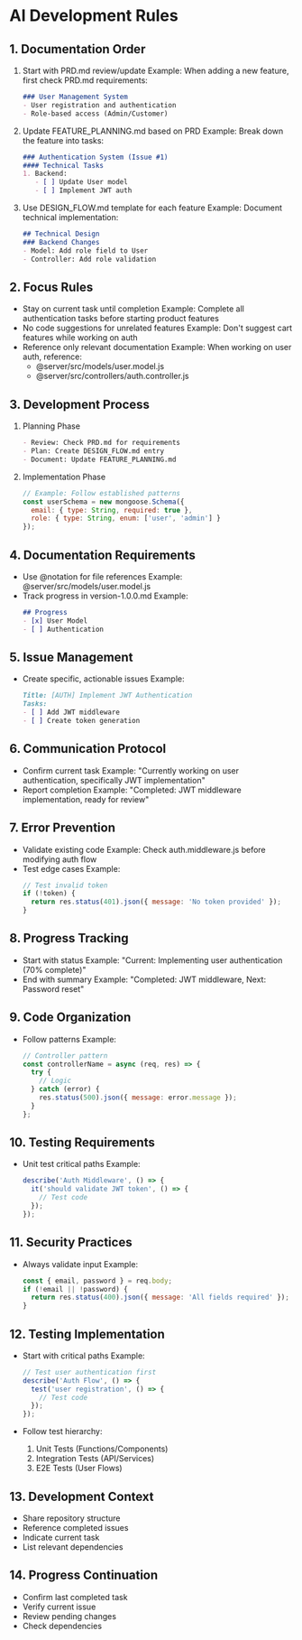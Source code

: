 # AI Development Rules

## 1. Documentation Order
1. Start with PRD.md review/update
   Example: When adding a new feature, first check PRD.md requirements:
   ```markdown
   ### User Management System
   - User registration and authentication
   - Role-based access (Admin/Customer)
   ```

2. Update FEATURE_PLANNING.md based on PRD
   Example: Break down the feature into tasks:
   ```markdown
   ### Authentication System (Issue #1)
   #### Technical Tasks
   1. Backend:
      - [ ] Update User model
      - [ ] Implement JWT auth
   ```

3. Use DESIGN_FLOW.md template for each feature
   Example: Document technical implementation:
   ```markdown
   ## Technical Design
   ### Backend Changes
   - Model: Add role field to User
   - Controller: Add role validation
   ```

## 2. Focus Rules
- Stay on current task until completion
  Example: Complete all authentication tasks before starting product features
- No code suggestions for unrelated features
  Example: Don't suggest cart features while working on auth
- Reference only relevant documentation
  Example: When working on user auth, reference:
  - @server/src/models/user.model.js
  - @server/src/controllers/auth.controller.js

## 3. Development Process
1. Planning Phase
   ```markdown
   - Review: Check PRD.md for requirements
   - Plan: Create DESIGN_FLOW.md entry
   - Document: Update FEATURE_PLANNING.md
   ```

2. Implementation Phase
   ```javascript
   // Example: Follow established patterns
   const userSchema = new mongoose.Schema({
     email: { type: String, required: true },
     role: { type: String, enum: ['user', 'admin'] }
   });
   ```

## 4. Documentation Requirements
- Use @notation for file references
  Example: @server/src/models/user.model.js
- Track progress in version-1.0.0.md
  Example:
  ```markdown
  ## Progress
  - [x] User Model
  - [ ] Authentication
  ```

## 5. Issue Management
- Create specific, actionable issues
  Example:
  ```markdown
  Title: [AUTH] Implement JWT Authentication
  Tasks:
  - [ ] Add JWT middleware
  - [ ] Create token generation
  ```

## 6. Communication Protocol
- Confirm current task
  Example: "Currently working on user authentication, specifically JWT implementation"
- Report completion
  Example: "Completed: JWT middleware implementation, ready for review"

## 7. Error Prevention
- Validate existing code
  Example: Check auth.middleware.js before modifying auth flow
- Test edge cases
  Example:
  ```javascript
  // Test invalid token
  if (!token) {
    return res.status(401).json({ message: 'No token provided' });
  }
  ```

## 8. Progress Tracking
- Start with status
  Example: "Current: Implementing user authentication (70% complete)"
- End with summary
  Example: "Completed: JWT middleware, Next: Password reset"

## 9. Code Organization
- Follow patterns
  Example:
  ```javascript
  // Controller pattern
  const controllerName = async (req, res) => {
    try {
      // Logic
    } catch (error) {
      res.status(500).json({ message: error.message });
    }
  };
  ```

## 10. Testing Requirements
- Unit test critical paths
  Example:
  ```javascript
  describe('Auth Middleware', () => {
    it('should validate JWT token', () => {
      // Test code
    });
  });
  ```

## 11. Security Practices
- Always validate input
  Example:
  ```javascript
  const { email, password } = req.body;
  if (!email || !password) {
    return res.status(400).json({ message: 'All fields required' });
  }
  ```

## 12. Testing Implementation
- Start with critical paths
  Example:
  ```javascript
  // Test user authentication first
  describe('Auth Flow', () => {
    test('user registration', () => {
      // Test code
    });
  });
  ```

- Follow test hierarchy:
  1. Unit Tests (Functions/Components)
  2. Integration Tests (API/Services)
  3. E2E Tests (User Flows)

## 13. Development Context
- Share repository structure
- Reference completed issues
- Indicate current task
- List relevant dependencies

## 14. Progress Continuation
- Confirm last completed task
- Verify current issue
- Review pending changes
- Check dependencies 